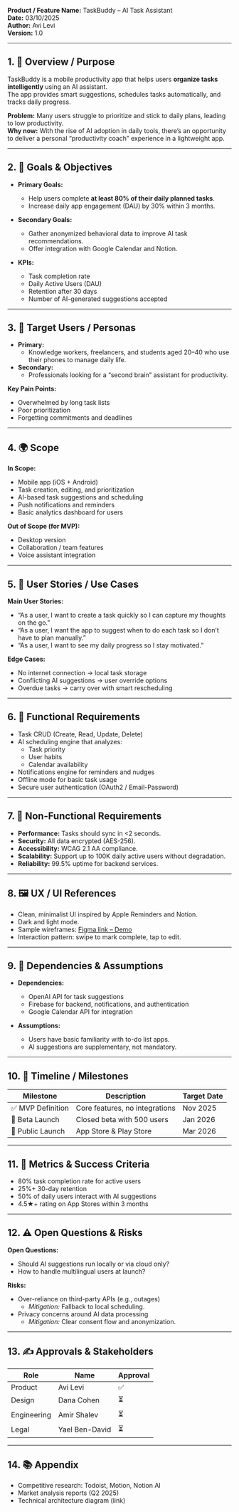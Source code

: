 
**Product / Feature Name:** TaskBuddy – AI Task Assistant  
**Date:** 03/10/2025  
**Author:** Avi Levi  
**Version:** 1.0  

---

## 1. 📝 Overview / Purpose
TaskBuddy is a mobile productivity app that helps users **organize tasks intelligently** using an AI assistant.  
The app provides smart suggestions, schedules tasks automatically, and tracks daily progress.  

**Problem:** Many users struggle to prioritize and stick to daily plans, leading to low productivity.  
**Why now:** With the rise of AI adoption in daily tools, there’s an opportunity to deliver a personal “productivity coach” experience in a lightweight app.

---

## 2. 🎯 Goals & Objectives
- **Primary Goals:**  
  - Help users complete **at least 80% of their daily planned tasks**.  
  - Increase daily app engagement (DAU) by 30% within 3 months.  

- **Secondary Goals:**  
  - Gather anonymized behavioral data to improve AI task recommendations.  
  - Offer integration with Google Calendar and Notion.

- **KPIs:**  
  - Task completion rate  
  - Daily Active Users (DAU)  
  - Retention after 30 days  
  - Number of AI-generated suggestions accepted

---

## 3. 👥 Target Users / Personas
- **Primary:**  
  - Knowledge workers, freelancers, and students aged 20–40 who use their phones to manage daily life.  
- **Secondary:**  
  - Professionals looking for a “second brain” assistant for productivity.

**Key Pain Points:**  
- Overwhelmed by long task lists  
- Poor prioritization  
- Forgetting commitments and deadlines

---

## 4. 🌍 Scope
**In Scope:**  
- Mobile app (iOS + Android)  
- Task creation, editing, and prioritization  
- AI-based task suggestions and scheduling  
- Push notifications and reminders  
- Basic analytics dashboard for users

**Out of Scope (for MVP):**  
- Desktop version  
- Collaboration / team features  
- Voice assistant integration

---

## 5. 🧭 User Stories / Use Cases
**Main User Stories:**  
- “As a user, I want to create a task quickly so I can capture my thoughts on the go.”  
- “As a user, I want the app to suggest when to do each task so I don’t have to plan manually.”  
- “As a user, I want to see my daily progress so I stay motivated.”

**Edge Cases:**  
- No internet connection → local task storage  
- Conflicting AI suggestions → user override options  
- Overdue tasks → carry over with smart rescheduling

---

## 6. 🧠 Functional Requirements
- Task CRUD (Create, Read, Update, Delete)  
- AI scheduling engine that analyzes:  
  - Task priority  
  - User habits  
  - Calendar availability  
- Notifications engine for reminders and nudges  
- Offline mode for basic task usage  
- Secure user authentication (OAuth2 / Email-Password)

---

## 7. 🧩 Non-Functional Requirements
- **Performance:** Tasks should sync in <2 seconds.  
- **Security:** All data encrypted (AES-256).  
- **Accessibility:** WCAG 2.1 AA compliance.  
- **Scalability:** Support up to 100K daily active users without degradation.  
- **Reliability:** 99.5% uptime for backend services.

---

## 8. 🖼️ UX / UI References
- Clean, minimalist UI inspired by Apple Reminders and Notion.  
- Dark and light mode.  
- Sample wireframes: [Figma link – Demo](https://www.figma.com/)  
- Interaction pattern: swipe to mark complete, tap to edit.

---

## 9. 🔄 Dependencies & Assumptions
- **Dependencies:**  
  - OpenAI API for task suggestions  
  - Firebase for backend, notifications, and authentication  
  - Google Calendar API for integration

- **Assumptions:**  
  - Users have basic familiarity with to-do list apps.  
  - AI suggestions are supplementary, not mandatory.

---

## 10. 🧭 Timeline / Milestones

<table>
  <thead>
    <tr>
      <th>Milestone</th>
      <th>Description</th>
      <th>Target Date</th>
    </tr>
  </thead>
  <tbody>
    <tr>
      <td>✅ MVP Definition</td>
      <td>Core features, no integrations</td>
      <td>Nov 2025</td>
    </tr>
    <tr>
      <td>🧪 Beta Launch</td>
      <td>Closed beta with 500 users</td>
      <td>Jan 2026</td>
    </tr>
    <tr>
      <td>🚀 Public Launch</td>
      <td>App Store & Play Store</td>
      <td>Mar 2026</td>
    </tr>
  </tbody>
</table>

---

## 11. 📏 Metrics & Success Criteria
- 80% task completion rate for active users  
- 25%+ 30-day retention  
- 50% of daily users interact with AI suggestions  
- 4.5★+ rating on App Stores within 3 months

---

## 12. ⚠️ Open Questions & Risks
**Open Questions:**  
- Should AI suggestions run locally or via cloud only?  
- How to handle multilingual users at launch?

**Risks:**  
- Over-reliance on third-party APIs (e.g., outages)  
  - *Mitigation:* Fallback to local scheduling.  
- Privacy concerns around AI data processing  
  - *Mitigation:* Clear consent flow and anonymization.

---

## 13. ✍️ Approvals & Stakeholders

<table>
  <thead>
    <tr>
      <th>Role</th>
      <th>Name</th>
      <th>Approval</th>
    </tr>
  </thead>
  <tbody>
    <tr>
      <td>Product</td>
      <td>Avi Levi</td>
      <td>✅</td>
    </tr>
    <tr>
      <td>Design</td>
      <td>Dana Cohen</td>
      <td>⏳</td>
    </tr>
    <tr>
      <td>Engineering</td>
      <td>Amir Shalev</td>
      <td>⏳</td>
    </tr>
    <tr>
      <td>Legal</td>
      <td>Yael Ben-David</td>
      <td>⏳</td>
    </tr>
  </tbody>
</table>

---

## 14. 📚 Appendix
- Competitive research: Todoist, Motion, Notion AI  
- Market analysis reports (Q2 2025)  
- Technical architecture diagram (link)